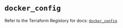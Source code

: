# `docker_config`

Refer to the Terraform Registory for docs: [`docker_config`](https://registry.terraform.io/providers/kreuzwerker/docker/3.0.2/docs/resources/config).
